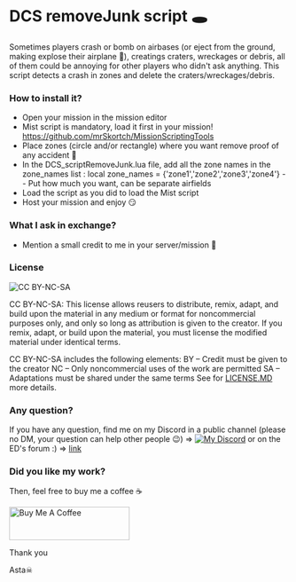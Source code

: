 # DCS removeJunk script 🕳

Sometimes players crash or bomb on airbases (or eject from the ground, making explose their airplane 🤬), creatings craters, wreckages or debris, all of them could be annoying for other players who didn't ask anything.
This script detects a crash in zones and delete the craters/wreckages/debris.

### How to install it?
- Open your mission in the mission editor
- Mist script is mandatory, load it first in your mission! https://github.com/mrSkortch/MissionScriptingTools
- Place zones (circle and/or rectangle) where you want remove proof of any accident 👀
- In the DCS_scriptRemoveJunk.lua file, add all the zone names in the zone_names list : local zone_names = {'zone1','zone2','zone3','zone4'} -- Put how much you want, can be separate airfields
- Load the script as you did to load the Mist script
- Host your mission and enjoy 😏

### What I ask in exchange?
- Mention a small credit to me in your server/mission 🥰

### License
![CC BY-NC-SA](https://mirrors.creativecommons.org/presskit/buttons/88x31/png/by-nc-sa.png)

CC BY-NC-SA: This license allows reusers to distribute, remix, adapt, and build upon the material in any medium or format for noncommercial purposes only, and only so long as attribution is given to the creator. If you remix, adapt, or build upon the material, you must license the modified material under identical terms. 

CC BY-NC-SA includes the following elements:
BY – Credit must be given to the creator
NC – Only noncommercial uses of the work are permitted
SA – Adaptations must be shared under the same terms
See for [LICENSE.MD](https://github.com/frasta/DCS_script_removeJunkWhenCrash/blob/master/LICENSE.md) more details.

### Any question?
If you have any question, find me on my Discord in a public channel (please no DM, your question can help other people 😉) =>
[![My Discord](https://cdn.discordapp.com/attachments/559138601573548052/999311782382424084/unknown.png)](https://discord.gg/ZUZdMzQ)
or on the ED's forum :) => [link](https://forum.dcs.world/topic/308405-astas-scripts-for-servers-autokick-teamkill-autorestart-mission-speedlimit-parkings-noshootzone/)



### Did you like my work?
Then, feel free to buy me a coffee ☕ 

<a href="https://www.buymeacoffee.com/Astazou" target="_blank"><img src="https://cdn.buymeacoffee.com/buttons/v2/default-yellow.png" alt="Buy Me A Coffee" style="height: 60px !important;width: 217px !important;" ></a>


Thank you

Asta☠